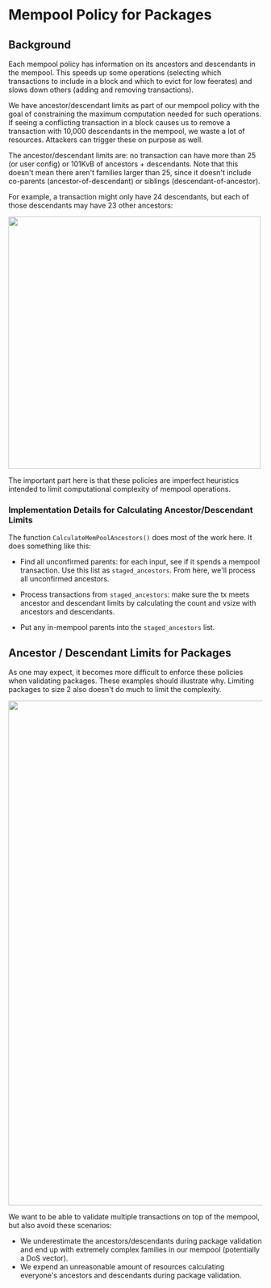 # Mempool Policy for Packages

## Background

Each mempool policy has information on its ancestors and descendants in the
mempool.  This speeds up some operations (selecting which transactions to
include in a block and which to evict for low feerates) and slows down others
(adding and removing transactions).

We have ancestor/descendant limits as part of our mempool policy with the goal
of constraining the maximum computation needed for such operations. If seeing a
conflicting transaction in a block causes us to remove a transaction with
10,000 descendants in the mempool, we waste a lot of resources. Attackers can
trigger these on purpose as well.

The ancestor/descendant limits are: no transaction can have more than 25 (or
user config) or 101KvB of ancestors + descendants.  Note that this doesn't mean
there aren't families larger than 25, since it doesn't include co-parents
(ancestor-of-descendant) or siblings (descendant-of-ancestor).

For example, a transaction might only have 24 descendants, but each of those
descendants may have 23 other ancestors:

<img src="./images/large_mempool_family.jpg" width="500">

The important part here is that these policies are imperfect heuristics
intended to limit computational complexity of mempool operations.

### Implementation Details for Calculating Ancestor/Descendant Limits

The function `CalculateMemPoolAncestors()` does most of the work here.  It does
something like this:

- Find all unconfirmed parents: for each input, see if it spends a mempool
   transaction.  Use this list as `staged_ancestors`. From here, we'll process
all unconfirmed ancestors.

- Process transactions from `staged_ancestors`: make sure the tx meets
   ancestor and descendant limits by calculating the count and vsize with
ancestors and descendants.

- Put any in-mempool parents into the `staged_ancestors` list.


## Ancestor / Descendant Limits for Packages

As one may expect, it becomes more difficult to enforce these policies when
validating packages. These examples should illustrate why.
Limiting packages to size 2 also doesn't do much to limit the complexity.

<img src="./images/package_mempool_examples.jpg" width="1000">

We want to be able to validate multiple transactions on top of the mempool, but also avoid these scenarios:

- We underestimate the ancestors/descendants during package validation and end up with extremely
  complex families in our mempool (potentially a DoS vector).
- We expend an unreasonable amount of resources calculating everyone's ancestors and descendants
  during package validation.
